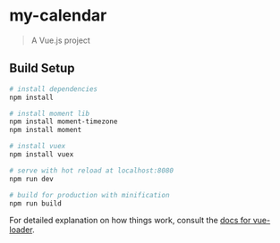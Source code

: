# my-calendar

> A Vue.js project

## Build Setup

``` bash
# install dependencies
npm install

# install moment lib
npm install moment-timezone
npm install moment

# install vuex
npm install vuex

# serve with hot reload at localhost:8080
npm run dev

# build for production with minification
npm run build
```

For detailed explanation on how things work, consult the [docs for vue-loader](http://vuejs.github.io/vue-loader).

